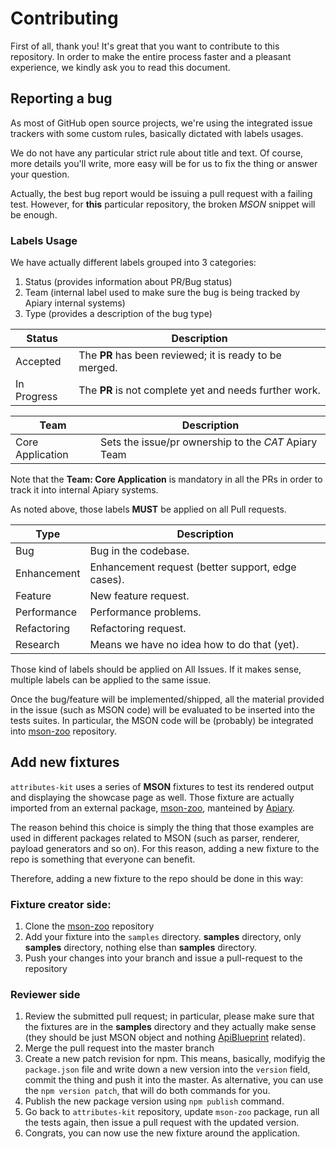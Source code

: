 # Contributing

First of all, thank you! It's great that you want to contribute to this repository. In order to make the entire process faster and a pleasant experience, we kindly ask you to read this document.

## Reporting a bug
As most of GitHub open source projects, we're using the integrated issue trackers with some custom rules, basically dictated with labels usages.

We do not have any particular strict rule about title and text. Of course, more details you'll write, more easy will be for us to fix the thing or answer your question.

Actually, the best bug report would be issuing a pull request with a failing test. However, for **this** particular repository, the broken _MSON_ snippet will be enough.

### Labels Usage

We have actually different labels grouped into 3 categories:

1. Status (provides information about PR/Bug status)
2. Team (internal label used to make sure the bug is being tracked by Apiary internal systems)
3. Type (provides a description of the bug type)

Status        | Description
------------- | -------------
Accepted      | The **PR** has been reviewed; it is ready to be merged.
In Progress   | The **PR** is not complete yet and needs further work.

Team             | Description
-----------------| ------------
Core Application | Sets the issue/pr ownership to the *CAT* Apiary Team

Note that the **Team: Core Application** is mandatory in all the PRs in order to track it into internal Apiary systems.

As noted above, those labels **MUST** be applied on all Pull requests.

Type          | Description
------------- | -------------
Bug           | Bug in the codebase.
Enhancement   | Enhancement request (better support, edge cases).
Feature       | New feature request.
Performance   | Performance problems.
Refactoring   | Refactoring request.
Research      | Means we have no idea how to do that (yet).

Those kind of labels should be applied on All Issues. If it makes sense, multiple labels can be applied to the same issue.

Once the bug/feature will be implemented/shipped, all the material provided in the issue (such as MSON code) will be evaluated to be inserted into the tests suites. In particular, the MSON code will be (probably) be integrated into [mson-zoo](https://github.com/apiaryio/mson-zoo) repository.

## Add new fixtures
`attributes-kit` uses a series of **MSON** fixtures to test its rendered output and displaying the showcase page as well. Those fixture are actually imported from an external package, [mson-zoo](https://www.npmjs.com/package/mson-zoo), manteined by [Apiary](https://apiary.io).

The reason behind this choice is simply the thing that those examples are used in different packages related to MSON (such as parser, renderer, payload generators and so on). For this reason, adding a new fixture to the repo is something that everyone can benefit.

Therefore, adding a new fixture to the repo should be done in this way:

### Fixture creator side:
1. Clone the [mson-zoo](https://github.com/apiaryio/mson-zoo) repository
2. Add your fixture into the `samples` directory. **samples** directory, only **samples** directory, nothing else than **samples** directory.
3. Push your changes into your branch and issue a pull-request to the repository

### Reviewer side
1. Review the submitted pull request; in particular, please make sure that the fixtures are in the **samples** directory and they actually make sense (they should be just MSON object and nothing [ApiBlueprint](https://apiblueprint.org) related).
2. Merge the pull request into the master branch
3. Create a new patch revision for npm. This means, basically, modifyig the `package.json` file and write down a new version into the `version` field, commit the thing and push it into the master. As alternative, you can use the `npm version patch`, that will do both commands for you.
4. Publish the new package version using `npm publish` command.
5. Go back to `attributes-kit` repository, update `mson-zoo` package, run all the tests again, then issue a pull request with the updated version.
6. Congrats, you can now use the new fixture around the application.

